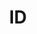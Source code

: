 ---
title: 'ID'
field: 'is.identifier.ID'
slug: 'global-id'
description: 'Any ID associated with the item or resource.'
comment: 'Use other elements for ISBN or DOI'
required: False
module: 'Provenance'
cluster: 'Global'
policy: 'Free value. Single value only.'
---